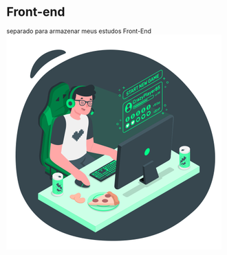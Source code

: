 <h1>Front-end</h1>
separado para armazenar meus estudos Front-End
<img src="animation.svg" width="500px" height="500px"/>
